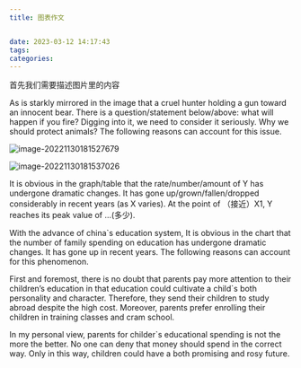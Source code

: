 ```yaml
---
title: 图表作文


date: 2023-03-12 14:17:43
tags:
categories:
---
```




首先我们需要描述图片里的内容

As is starkly mirrored in the image that a cruel hunter holding a gun toward an innocent bear. There is a question/statement below/above: what will happen if you fire? Digging into it, we need to consider it seriously. Why we should protect animals? The following reasons can account for this issue. 



![image-20221130181527679](C:\Users\Administrator\AppData\Roaming\Typora\typora-user-images\image-20221130181527679.png)

![image-20221130181537026](C:\Users\Administrator\AppData\Roaming\Typora\typora-user-images\image-20221130181537026.png)

It is obvious in the graph/table that the rate/number/amount of Y has undergone dramatic changes. It has gone up/grown/fallen/dropped considerably in recent years (as X varies). At the point of （接近）X1, Y reaches its peak value of …(多少).

With the advance of china`s education system, It is obvious in the chart that the number of family spending on education has undergone dramatic changes. It has gone up in recent years. The following reasons can account for this phenomenon. 

First and foremost, there is no doubt that parents pay more attention to their children’s education in that education could cultivate a child`s both personality and character. Therefore, they send their children to study abroad despite the high cost. Moreover, parents prefer enrolling their children in training classes and cram school.

In my personal view, parents for childer`s educational spending is not the more the better. No one can deny that money should spend in the correct way. Only in this way, children could have a both promising and rosy future.



